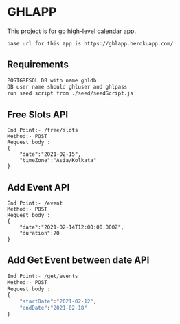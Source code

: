 # GHLAPP

This project is for go high-level calendar app.

```
base url for this app is https://ghlapp.herokuapp.com/
```

## Requirements

```bash
POSTGRESQL DB with name ghldb.
DB user name should ghluser and ghlpass
run seed script from ./seed/seedScript.js
```

## Free Slots API

```
End Point:- /free/slots
Method:- POST
Request body :
{
    "date":"2021-02-15",
    "timeZone":"Asia/Kolkata"
}
```
## Add Event API

```
End Point:- /event
Method:- POST
Request body :
{
    "date":"2021-02-14T12:00:00.000Z",
    "duration":70
}
```

## Add Get Event between date API

```python
End Point:- /get/events
Method:- POST
Request body :
{
    "startDate":"2021-02-12",
    "endDate":"2021-02-18"
}
```

